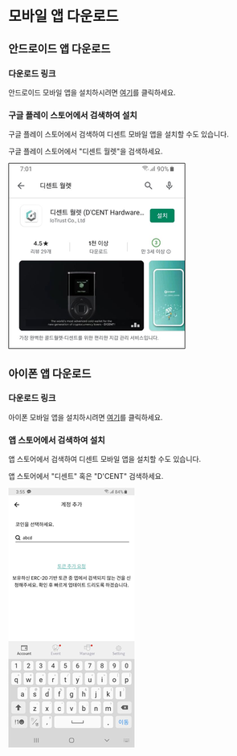 # 모바일 앱 다운로드

## 안드로이드 앱 다운로드 <a id="android"></a>

### 다운로드 링크

안드로이드 모바일 앱을 설치하시려면 [여기](https://play.google.com/store/apps/details?id=com.kr.iotrust.dcent.wallet)를 클릭하세요.

### 구글 플레이 스토어에서 검색하여 설치

구글 플레이 스토어에서 검색하여 디센트 모바일 앱을 설치할 수도 있습니다.

구글 플레이 스토어에서 "디센트 월렛"을 검색하세요.

![&#xAD6C;&#xAE00; &#xD50C;&#xB808;&#xC774;&#xC2A4;&#xD1A0;&#xC5B4; &#xB514;&#xC13C;&#xD2B8; &#xC6D4;&#xB81B; &#xAC80;&#xC0C9; &#xD654;&#xBA74;](../.gitbook/assets/image%20%2882%29.png)

## 아이폰 앱 다운로드 <a id="iphone"></a>

### 다운로드 링크

아이폰 모바일 앱을 설치하시려면 [여기](https://apps.apple.com/kr/app/dcent-hardware-wallet/id1447206611)를 클릭하세요.

### 앱 스토어에서 검색하여 설치

앱 스토어에서 검색하여 디센트 모바일 앱을 설치할 수도 있습니다.

앱 스토어에서 "디센트" 혹은 "D'CENT" 검색하세요.

![](../.gitbook/assets/image%20%28186%29.png)

